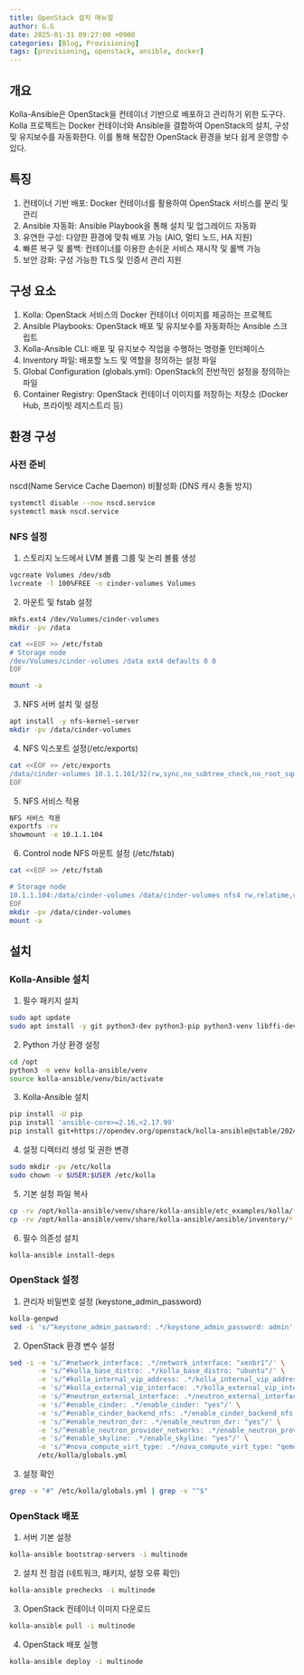 ```yaml
---
title: OpenStack 설치 매뉴얼
author: G.G
date: 2025-01-31 09:27:00 +0900
categories: [Blog, Provisioning]
tags: [provisioning, openstack, ansible, docker]
---
```


## 개요
Kolla-Ansible은 OpenStack을 컨테이너 기반으로 배포하고 관리하기 위한 도구다. Kolla 프로젝트는 Docker 컨테이너와 Ansible을 결합하여 OpenStack의 설치, 구성 및 유지보수를 자동화한다. 이를 통해 복잡한 OpenStack 환경을 보다 쉽게 운영할 수 있다.

## 특징
1. 컨테이너 기반 배포: Docker 컨테이너를 활용하여 OpenStack 서비스를 분리 및 관리
2. Ansible 자동화: Ansible Playbook을 통해 설치 및 업그레이드 자동화
3. 유연한 구성: 다양한 환경에 맞춰 배포 가능 (AIO, 멀티 노드, HA 지원)
4. 빠른 복구 및 롤백: 컨테이너를 이용한 손쉬운 서비스 재시작 및 롤백 가능
5. 보안 강화: 구성 가능한 TLS 및 인증서 관리 지원

## 구성 요소
1. Kolla: OpenStack 서비스의 Docker 컨테이너 이미지를 제공하는 프로젝트
2. Ansible Playbooks: OpenStack 배포 및 유지보수를 자동화하는 Ansible 스크립트
3. Kolla-Ansible CLI: 배포 및 유지보수 작업을 수행하는 명령줄 인터페이스
4. Inventory 파일: 배포할 노드 및 역할을 정의하는 설정 파일
5. Global Configuration (globals.yml): OpenStack의 전반적인 설정을 정의하는 파일
6. Container Registry: OpenStack 컨테이너 이미지를 저장하는 저장소 (Docker Hub, 프라이빗 레지스트리 등)

## 환경 구성
### 사전 준비 
nscd(Name Service Cache Daemon) 비활성화 (DNS 캐시 충돌 방지)

```bash
systemctl disable --now nscd.service
systemctl mask nscd.service
```

### NFS 설정

1. 스토리지 노드에서 LVM 볼륨 그룹 및 논리 볼륨 생성
```bash
vgcreate Volumes /dev/sdb
lvcreate -l 100%FREE -n cinder-volumes Volumes
```

2. 마운트 및 fstab 설정

```bash
mkfs.ext4 /dev/Volumes/cinder-volumes
mkdir -pv /data

cat <<EOF >> /etc/fstab
# Storage node
/dev/Volumes/cinder-volumes /data ext4 defaults 0 0
EOF

mount -a
```

3. NFS 서버 설치 및 설정
```bash
apt install -y nfs-kernel-server
mkdir -pv /data/cinder-volumes
```

4. NFS 익스포트 설정(/etc/exports)
```bash
cat <<EOF >> /etc/exports
/data/cinder-volumes 10.1.1.101/32(rw,sync,no_subtree_check,no_root_squash)
EOF
```

5. NFS 서비스 적용
```bash
NFS 서비스 적용
exportfs -rv
showmount -e 10.1.1.104
```

6. Control node NFS 마운트 설정 (/etc/fstab)

```bash
cat <<EOF >> /etc/fstab

# Storage node
10.1.1.104:/data/cinder-volumes /data/cinder-volumes nfs4 rw,relatime,vers=4.2,rsize=524288,wsize=524288,namlen=255,hard,proto=tcp,timeo=600,retrans=2,sec=sys,nofail 0 0
EOF
mkdir -pv /data/cinder-volumes
mount -a
```

## 설치
### Kolla-Ansible 설치

1. 필수 패키지 설치
```bash
sudo apt update
sudo apt install -y git python3-dev python3-pip python3-venv libffi-dev gcc libssl-dev
```

2. Python 가상 환경 설정
```bash
cd /opt
python3 -m venv kolla-ansible/venv
source kolla-ansible/venv/bin/activate
```

3. Kolla-Ansible 설치
```bash
pip install -U pip
pip install 'ansible-core>=2.16,<2.17.99'
pip install git+https://opendev.org/openstack/kolla-ansible@stable/2024.2
```

4. 설정 디렉터리 생성 및 권한 변경
```bash
sudo mkdir -pv /etc/kolla
sudo chown -v $USER:$USER /etc/kolla
```

5. 기본 설정 파일 복사
```bash
cp -rv /opt/kolla-ansible/venv/share/kolla-ansible/etc_examples/kolla/* /etc/kolla
cp -rv /opt/kolla-ansible/venv/share/kolla-ansible/ansible/inventory/* /etc/kolla
```

6. 필수 의존성 설치
```bash
kolla-ansible install-deps
```

### OpenStack 설정

1. 관리자 비밀번호 설정 (keystone_admin_password)
```bash
kolla-genpwd
sed -i 's/^keystone_admin_password: .*/keystone_admin_password: admin' /etc/kolla/passwords.yml
```

2. OpenStack 환경 변수 설정
```bash
sed -i -e 's/^#network_interface: .*/network_interface: "xenbr1"/' \
       -e 's/^#kolla_base_distro: .*/kolla_base_distro: "ubuntu"/' \
       -e 's/^#kolla_internal_vip_address: .*/kolla_internal_vip_address: "10.1.1.100"/' \
       -e 's/^#kolla_external_vip_interface: .*/kolla_external_vip_interface: "xenbr0"/' \
       -e 's/^#neutron_external_interface: .*/neutron_external_interface: "xenbr0"/' \
       -e 's/^#enable_cinder: .*/enable_cinder: "yes"/' \
       -e 's/^#enable_cinder_backend_nfs: .*/enable_cinder_backend_nfs: "yes"/' \
       -e 's/^#enable_neutron_dvr: .*/enable_neutron_dvr: "yes"/' \
       -e 's/^#enable_neutron_provider_networks: .*/enable_neutron_provider_networks: "yes"/' \
       -e 's/^#enable_skyline: .*/enable_skyline: "yes"/' \
       -e 's/^#nova_compute_virt_type: .*/nova_compute_virt_type: "qemu"/' \
       /etc/kolla/globals.yml
```

3. 설정 확인
```bash
grep -v "#" /etc/kolla/globals.yml | grep -v "^$"
```

### OpenStack 배포

1. 서버 기본 설정
```bash
kolla-ansible bootstrap-servers -i multinode
```

2. 설치 전 점검 (네트워크, 패키지, 설정 오류 확인)
```bash
kolla-ansible prechecks -i multinode
```

3. OpenStack 컨테이너 이미지 다운로드
```bash
kolla-ansible pull -i multinode
```

4. OpenStack 배포 실행
```bash
kolla-ansible deploy -i multinode
```
